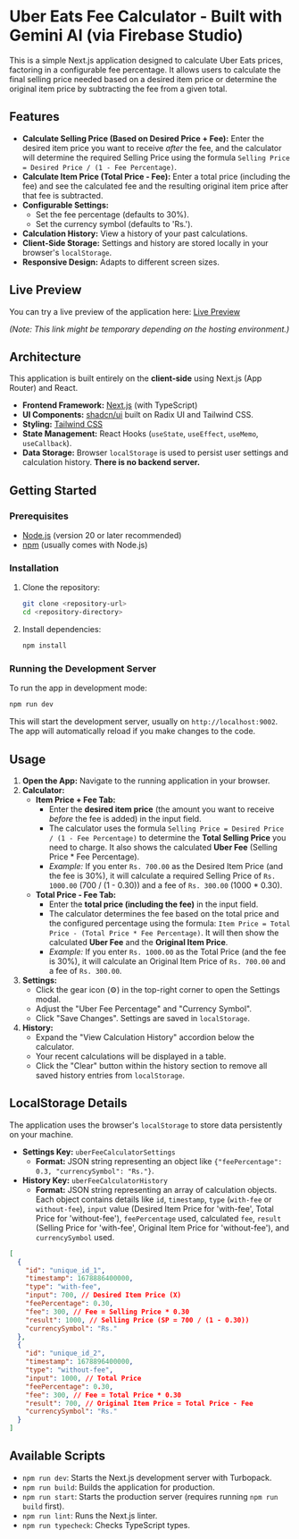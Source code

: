 
<!-- This application was initially generated by AI and may require further refinement. -->

# Uber Eats Fee Calculator - Built with Gemini AI (via Firebase Studio)

This is a simple Next.js application designed to calculate Uber Eats prices, factoring in a configurable fee percentage. It allows users to calculate the final selling price needed based on a desired item price or determine the original item price by subtracting the fee from a given total.

## Features

*   **Calculate Selling Price (Based on Desired Price + Fee):** Enter the desired item price you want to receive *after* the fee, and the calculator will determine the required Selling Price using the formula `Selling Price = Desired Price / (1 - Fee Percentage)`.
*   **Calculate Item Price (Total Price - Fee):** Enter a total price (including the fee) and see the calculated fee and the resulting original item price after that fee is subtracted.
*   **Configurable Settings:**
    *   Set the fee percentage (defaults to 30%).
    *   Set the currency symbol (defaults to 'Rs.').
*   **Calculation History:** View a history of your past calculations.
*   **Client-Side Storage:** Settings and history are stored locally in your browser's `localStorage`.
*   **Responsive Design:** Adapts to different screen sizes.

## Live Preview

You can try a live preview of the application here: [Live Preview](https://9000-idx-studio-1746447866480.cluster-fdkw7vjj7bgguspe3fbbc25tra.cloudworkstations.dev)

*(Note: This link might be temporary depending on the hosting environment.)*

## Architecture

This application is built entirely on the **client-side** using Next.js (App Router) and React.

*   **Frontend Framework:** [Next.js](https://nextjs.org/) (with TypeScript)
*   **UI Components:** [shadcn/ui](https://ui.shadcn.com/) built on Radix UI and Tailwind CSS.
*   **Styling:** [Tailwind CSS](https://tailwindcss.com/)
*   **State Management:** React Hooks (`useState`, `useEffect`, `useMemo`, `useCallback`).
*   **Data Storage:** Browser `localStorage` is used to persist user settings and calculation history. **There is no backend server.**

## Getting Started

### Prerequisites

*   [Node.js](https://nodejs.org/) (version 20 or later recommended)
*   [npm](https://www.npmjs.com/) (usually comes with Node.js)

### Installation

1.  Clone the repository:
    ```bash
    git clone <repository-url>
    cd <repository-directory>
    ```
2.  Install dependencies:
    ```bash
    npm install
    ```

### Running the Development Server

To run the app in development mode:

```bash
npm run dev
```

This will start the development server, usually on `http://localhost:9002`. The app will automatically reload if you make changes to the code.

## Usage

1.  **Open the App:** Navigate to the running application in your browser.
2.  **Calculator:**
    *   **Item Price + Fee Tab:**
        *   Enter the **desired item price** (the amount you want to receive *before* the fee is added) in the input field.
        *   The calculator uses the formula `Selling Price = Desired Price / (1 - Fee Percentage)` to determine the **Total Selling Price** you need to charge. It also shows the calculated **Uber Fee** (Selling Price * Fee Percentage).
        *   *Example:* If you enter `Rs. 700.00` as the Desired Item Price (and the fee is 30%), it will calculate a required Selling Price of `Rs. 1000.00` (700 / (1 - 0.30)) and a fee of `Rs. 300.00` (1000 * 0.30).
    *   **Total Price - Fee Tab:**
        *   Enter the **total price (including the fee)** in the input field.
        *   The calculator determines the fee based on the total price and the configured percentage using the formula: `Item Price = Total Price - (Total Price * Fee Percentage)`. It will then show the calculated **Uber Fee** and the **Original Item Price**.
        *   *Example:* If you enter `Rs. 1000.00` as the Total Price (and the fee is 30%), it will calculate an Original Item Price of `Rs. 700.00` and a fee of `Rs. 300.00`.
3.  **Settings:**
    *   Click the gear icon (⚙️) in the top-right corner to open the Settings modal.
    *   Adjust the "Uber Fee Percentage" and "Currency Symbol".
    *   Click "Save Changes". Settings are saved in `localStorage`.
4.  **History:**
    *   Expand the "View Calculation History" accordion below the calculator.
    *   Your recent calculations will be displayed in a table.
    *   Click the "Clear" button within the history section to remove all saved history entries from `localStorage`.

## LocalStorage Details

The application uses the browser's `localStorage` to store data persistently on your machine.

*   **Settings Key:** `uberFeeCalculatorSettings`
    *   **Format:** JSON string representing an object like `{"feePercentage": 0.3, "currencySymbol": "Rs."}`.
*   **History Key:** `uberFeeCalculatorHistory`
    *   **Format:** JSON string representing an array of calculation objects. Each object contains details like `id`, `timestamp`, `type` (`with-fee` or `without-fee`), `input` value (Desired Item Price for 'with-fee', Total Price for 'without-fee'), `feePercentage` used, calculated `fee`, `result` (Selling Price for 'with-fee', Original Item Price for 'without-fee'), and `currencySymbol` used.

```json
[
  {
    "id": "unique_id_1",
    "timestamp": 1678886400000,
    "type": "with-fee",
    "input": 700, // Desired Item Price (X)
    "feePercentage": 0.30,
    "fee": 300, // Fee = Selling Price * 0.30
    "result": 1000, // Selling Price (SP = 700 / (1 - 0.30))
    "currencySymbol": "Rs."
  },
  {
    "id": "unique_id_2",
    "timestamp": 1678896400000,
    "type": "without-fee",
    "input": 1000, // Total Price
    "feePercentage": 0.30,
    "fee": 300, // Fee = Total Price * 0.30
    "result": 700, // Original Item Price = Total Price - Fee
    "currencySymbol": "Rs."
  }
]
```

## Available Scripts

*   `npm run dev`: Starts the Next.js development server with Turbopack.
*   `npm run build`: Builds the application for production.
*   `npm run start`: Starts the production server (requires running `npm run build` first).
*   `npm run lint`: Runs the Next.js linter.
*   `npm run typecheck`: Checks TypeScript types.
```
